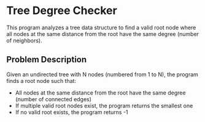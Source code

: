 # Tree Degree Checker

This program analyzes a tree data structure to find a valid root node where all nodes at the same distance from the root have the same degree (number of neighbors).

## Problem Description

Given an undirected tree with N nodes (numbered from 1 to N), the program finds a root node such that:

- All nodes at the same distance from the root have the same degree (number of connected edges)
- If multiple valid root nodes exist, the program returns the smallest one
- If no valid root exists, the program returns -1
